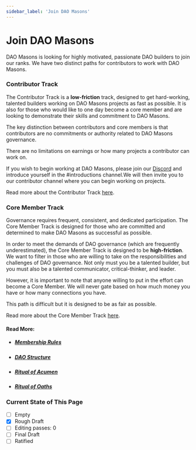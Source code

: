 ```yaml
---
sidebar_label: 'Join DAO Masons'
---
```


# Join DAO Masons

DAO Masons is looking for highly motivated, passionate DAO builders to join our ranks. We have two distinct paths for contributors to work with DAO Masons.

### Contributor Track

The Contributor Track is a **low-friction** track, designed to get hard-working, talented builders working on DAO Masons projects as fast as possible. It is also for those who would like to one day become a core member and are looking to demonstrate their skills and commitment to DAO Masons.

The key distinction between contributors and core members is that contributors are no commitments or authority related to DAO Masons governance.

There are no limitations on earnings or how many projects a contributor can work on.

If you wish to begin working at DAO Masons, please join our [Discord](https://discord.gg/zQYhrUB5Hj) and introduce yourself in the #introductions channel.We will then invite you to our contributor channel where you can begin working on projects.

Read more about the Contributor Track [here](/Rules/membership-rules#contributor).

### Core Member Track

Governance requires frequent, consistent, and dedicated participation. The Core Member Track is designed for those who are committed and determined to make DAO Masons as successful as possible.

In order to meet the demands of DAO governance (which are frequently underestimated), the Core Member Track is designed to be **high-friction**. We want to filter in those who are willing to take on the responsibilities and challenges of DAO governance. Not only must you be a talented builder, but you must also be a talented communicator, critical-thinker, and leader.

However, it is important to note that anyone willing to put in the effort can become a Core Member. We will never gate based on how much money you have or how many connections you have.

This path is difficult but it is designed to be as fair as possible.

Read more about the Core Member Track [here](/Rules/membership-rules#core-member).

#### Read More:

- ##### [Membership Rules](/Rules/membership-rules)
- ##### [DAO Structure](/Rules/dao-structure)
- ##### [Ritual of Acumen](/Rituals/ritual-of-acumen)
- ##### [Ritual of Oaths](/Rituals/ritual-of-oaths)

### Current State of This Page

- [ ] Empty
- [x] Rough Draft
- [ ] Editing passes: 0
- [ ] Final Draft
- [ ] Ratified
